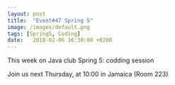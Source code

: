 ```yaml
---
layout: post
title:  "Event#47 Spring 5"
image: /images/default.png
tags: [Spring5, Coding]
date:   2018-02-06 16:30:00 +0200
---
```


This week on Java club
Spring 5: codding session

Join us next Thursday, at 10:00 in Jamaica (Room 223)
